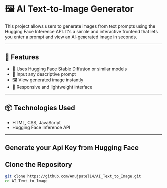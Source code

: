 # 🖼️ AI Text-to-Image Generator

This project allows users to generate images from text prompts using the Hugging Face Inference API. It's a simple and interactive frontend that lets you enter a prompt and view an AI-generated image in seconds.

---

## 🚀 Features

- 🧠 Uses Hugging Face Stable Diffusion or similar models
- 💬 Input any descriptive prompt
- 🖼️ View generated image instantly
- 📱 Responsive and lightweight interface

---

## 📦 Technologies Used

- HTML, CSS, JavaScript
- Hugging Face Inference API

---

## Generate your Api Key from Hugging Face 

## Clone the Repository

```bash
git clone https://github.com/Anujpatel14/AI_Text_to_Image.git
cd AI_Text_to_Image


